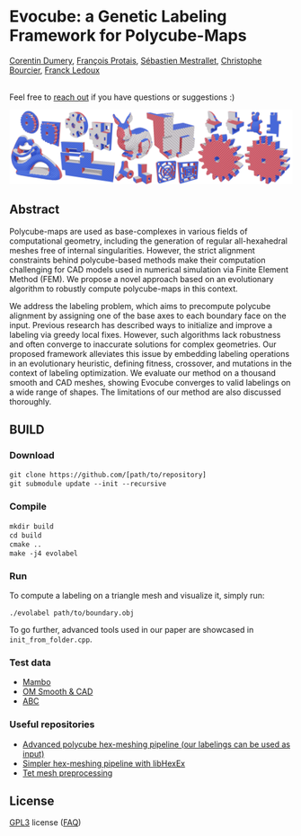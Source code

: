 

# Evocube: a Genetic Labeling Framework for Polycube-Maps

[Corentin Dumery](https://corentindumery.github.io),
[François Protais](https://www.linkedin.com/in/françois-protais-78b9ab13b/),
[Sébastien Mestrallet](https://sebastienmestrallet.fr/),
[Christophe Bourcier](https://www.researchgate.net/profile/Christophe-Bourcier),
[Franck Ledoux](https://www.linkedin.com/in/franck-ledoux-32b99646/)
<br/>
<br/>

Feel free to [reach out](https://corentindumery.github.io) if you have questions or suggestions :)

![alt text](images/lowres_evocube_teaser.png)

## Abstract
Polycube-maps are used as base-complexes in various fields of computational geometry, including the generation of regular all-hexahedral meshes free of internal singularities. However, the strict alignment constraints behind polycube-based methods
make their computation challenging for CAD models used in numerical simulation via Finite Element Method (FEM). We
propose a novel approach based on an evolutionary algorithm to robustly compute polycube-maps in this context.

We address the labeling problem, which aims to precompute polycube alignment by assigning one of the base axes to each
boundary face on the input. Previous research has described ways to initialize and improve a labeling via greedy local fixes.
However, such algorithms lack robustness and often converge to inaccurate solutions for complex geometries. Our proposed
framework alleviates this issue by embedding labeling operations in an evolutionary heuristic, defining fitness, crossover, and
mutations in the context of labeling optimization. We evaluate our method on a thousand smooth and CAD meshes, showing
Evocube converges to valid labelings on a wide range of shapes. The limitations of our method are also discussed thoroughly.


## BUILD

### Download
```
git clone https://github.com/[path/to/repository]
git submodule update --init --recursive
```

### Compile

```
mkdir build
cd build
cmake ..
make -j4 evolabel 
```


### Run
To compute a labeling on a triangle mesh and visualize it, simply run:
```
./evolabel path/to/boundary.obj
```

To go further, advanced tools used in our paper are showcased in `init_from_folder.cpp`.

### Test data

* [Mambo](https://gitlab.com/franck.ledoux/mambo)
* [OM Smooth & CAD](https://cims.nyu.edu/gcl/papers/2019-OctreeMeshing.zip)
* [ABC](https://deep-geometry.github.io/abc-dataset/)

### Useful repositories

* [Advanced polycube hex-meshing pipeline (our labelings can be used as input)](https://github.com/fprotais/robustPolycube)
* [Simpler hex-meshing pipeline with libHexEx](https://github.com/fprotais/polycube_withHexEx)
* [Tet mesh preprocessing](https://github.com/fprotais/preprocess_polycube)
 
## License
[GPL3](LICENSE) license
([FAQ](https://www.gnu.org/licenses/gpl-faq.html))

<!--
## Other functionalities

### Generate supplemental material

```
./init_from_folder
./supplemental_generator
in /supplemental, pdflatex supplemental.tex
```

### Prerequisites

Our repository requires only a few simple packages that can easily be installed. 

The following packages are required: 
```
pip3 install gmsh
```
-->

